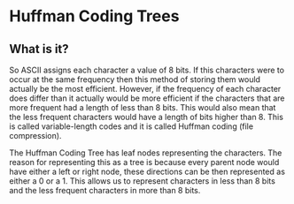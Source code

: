 # Huffman Coding Trees

## What is it?

So ASCII assigns each character a value of 8 bits. If this characters were to occur at the same frequency then this method of storing them would actually be the most efficient. However, if the frequency of each character does differ than it actually would be more efficient if the characters that are more frequent had a length of less than 8 bits. This would also mean that the less frequent characters would have a length of bits higher than 8. This is called variable-length codes and it is called Huffman coding (file compression).

The Huffman Coding Tree has leaf nodes representing the characters. The reason for representing this as a tree is because every parent node would have either a left or right node, these directions can be then represented as either a 0 or a 1. This allows us to represent characters in less than 8 bits and the less frequent characters in more than 8 bits.